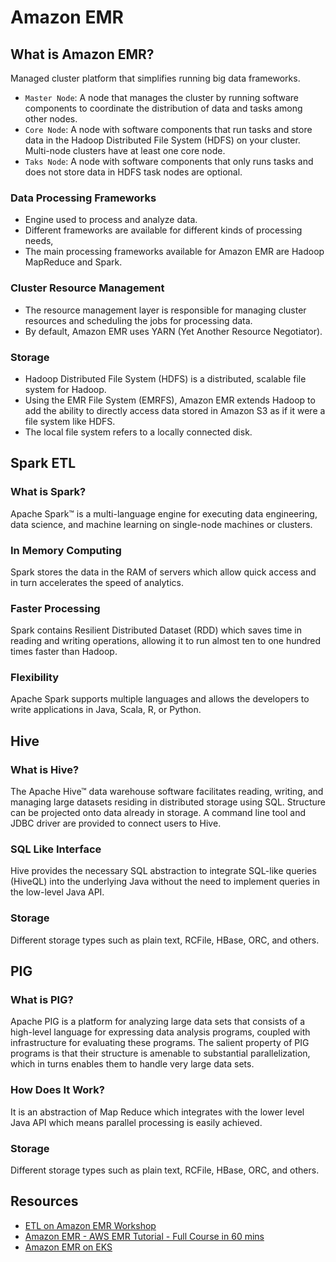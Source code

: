 # Amazon EMR

## What is Amazon EMR?

Managed cluster platform that simplifies running big data frameworks.

- `Master Node`: A node that manages the cluster by running software components to coordinate the distribution of data and tasks among other nodes.
- `Core Node`: A node with software components that run tasks and store data in the Hadoop Distributed File System (HDFS) on your cluster. Multi-node clusters have at least one core node.
- `Taks Node`: A node with software components that only runs tasks and does not store data in HDFS task nodes are optional.

### Data Processing Frameworks

- Engine used to process and analyze data.
- Different frameworks are available for different kinds of processing needs,
- The main processing frameworks available for Amazon EMR are Hadoop MapReduce and Spark.

### Cluster Resource Management

- The resource management layer is responsible for managing cluster resources and scheduling the jobs for processing data.
- By default, Amazon EMR uses YARN (Yet Another Resource Negotiator).

### Storage

- Hadoop Distributed File System (HDFS) is a distributed, scalable file system for Hadoop.
- Using the EMR File System (EMRFS), Amazon EMR extends Hadoop to add the ability to directly access data stored in Amazon S3 as if it were a file system like HDFS.
- The local file system refers to a locally connected disk.

## Spark ETL

### What is Spark?

Apache Spark™ is a multi-language engine for executing data engineering, data science, and machine learning on single-node machines or clusters.

### In Memory Computing

Spark stores the data in the RAM of servers which allow quick access and in turn accelerates the speed of analytics.

### Faster Processing

Spark contains Resilient Distributed Dataset (RDD) which saves time in reading and writing operations, allowing it to run almost ten to one hundred times faster than Hadoop.

### Flexibility

Apache Spark supports multiple languages and allows the developers to write applications in Java, Scala, R, or Python.

## Hive

### What is Hive?

The Apache Hive™ data warehouse software facilitates reading, writing, and managing large datasets residing in distributed storage using SQL. Structure can be projected onto data already in storage. A command line tool and JDBC driver are provided to connect users to Hive.

### SQL Like Interface

Hive provides the necessary SQL abstraction to integrate SQL-like queries (HiveQL) into the underlying Java without the need to implement queries in the low-level Java API.

### Storage

Different storage types such as plain text, RCFile, HBase, ORC, and others.

## PIG

### What is PIG?

Apache PIG is a platform for analyzing large data sets that consists of a high-level language for expressing data analysis programs, coupled with infrastructure for evaluating these programs. The salient property of PIG programs is that their structure is amenable to substantial parallelization, which in turns enables them to handle very large data sets.

### How Does It Work?

It is an abstraction of Map Reduce which integrates with the lower level Java API which means parallel processing is easily achieved.

### Storage

Different storage types such as plain text, RCFile, HBase, ORC, and others.

## Resources

- [ETL on Amazon EMR Workshop](https://catalog.us-east-1.prod.workshops.aws/workshops/c86bd131-f6bf-4e8f-b798-58fd450d3c44/en-US)
- [Amazon EMR - AWS EMR Tutorial - Full Course in 60 mins](https://www.youtube.com/watch?v=v9nk6mVxJDU)
- [Amazon EMR on EKS](https://docs.aws.amazon.com/emr/latest/EMR-on-EKS-DevelopmentGuide/emr-eks.html)
